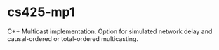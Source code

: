 # cs425-mp1
C++ Multicast implementation. Option for simulated network delay and causal-ordered or total-ordered multicasting.
